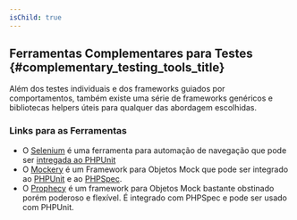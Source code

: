 ```yaml
---
isChild: true
---
```


## Ferramentas Complementares para Testes {#complementary_testing_tools_title}

Além dos testes individuais e dos frameworks guiados por comportamentos, também existe uma série de frameworks
genéricos e bibliotecas helpers úteis para qualquer das abordagem escolhidas.

### Links para as Ferramentas

* O [Selenium](http://seleniumhq.org/) é uma ferramenta para automação de navegação que pode ser [intregada ao PHPUnit](http://www.phpunit.de/manual/3.1/en/selenium.html)
* O [Mockery](https://github.com/padraic/mockery) é um Framework para Objetos Mock que pode ser integrado ao [PHPUnit](http://phpunit.de/) e ao [PHPSpec](http://www.phpspec.net/).
* O [Prophecy](https://github.com/phpspec/prophecy) é um framework para Objetos Mock bastante obstinado porém poderoso e flexível. É integrado com PHPSpec e pode ser usado com PHPUnit.
